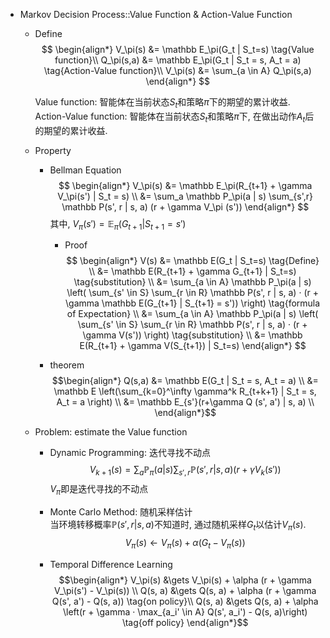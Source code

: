 * Markov Decision Process::Value Function & Action-Value Function
  - Define  
    $$
    \begin{align*}
      V_\pi(s) &= \mathbb E_\pi(G_t | S_t=s)  \tag{Value function}\\
      Q_\pi(s,a) &= \mathbb E_\pi(G_t | S_t = s, A_t = a)  \tag{Action-Value function}\\
      V_\pi(s) &= \sum_{a \in A} Q_\pi(s,a)
    \end{align*}
    $$ 

    Value function: 智能体在当前状态$S_t$和策略$\pi$下的期望的累计收益.  
    Action-Value function: 智能体在当前状态$S_t$和策略$\pi$下, 在做出动作$A_t$后的期望的累计收益.

  - Property
    - Bellman Equation
      $$
      \begin{align*}
        V_\pi(s) &= \mathbb E_\pi(R_{t+1} + \gamma V_\pi(s') | S_t = s)   \\
          &= \sum_a \mathbb P_\pi(a | s) \sum_{s',r} \mathbb P(s', r | s, a) (r + \gamma V_\pi (s'))
        \end{align*}
        $$
      其中, $V_\pi(s') = \mathbb E_\pi(G_{t+1} | S_{t+1} = s')$
      
      - Proof
        $$
        \begin{align*}
          V(s) &= \mathbb E(G_t | S_t=s)  \tag{Define}  \\
            &= \mathbb E(R_{t+1} + \gamma G_{t+1} | S_t=s)  \tag{substitution}  \\
            &= \sum_{a \in A} \mathbb P_\pi(a | s)  \left( \sum_{s' \in S} \sum_{r \in R} \mathbb P(s', r | s, a) · (r + \gamma \mathbb E(G_{t+1} | S_{t+1} = s')) \right)  \tag{formula of Expectation}  \\
            &= \sum_{a \in A} \mathbb P_\pi(a | s)  \left( \sum_{s' \in S} \sum_{r \in R} \mathbb P(s', r | s, a) · (r + \gamma V(s')) \right)  \tag{substitution}  \\
            &= \mathbb E(R_{t+1} + \gamma V(S_{t+1}) | S_t=s)
        \end{align*}
        $$

    - theorem
      $$\begin{align*}
        Q(s,a) &= \mathbb E(G_t | S_t = s, A_t = a)  \\
          &= \mathbb E \left(\sum_{k=0}^\infty \gamma^k R_{t+k+1} | S_t = s, A_t = a \right)  \\
          &= \mathbb E_{s'}(r+\gamma Q (s', a') | s, a)  \\
      \end{align*}$$

  - Problem: estimate the Value function
    - Dynamic Programming: 迭代寻找不动点
      $$V_{k+1} (s) = \sum_a \mathbb P_\pi(a | s) \sum_{s',r} \mathbb P(s', r | s, a) (r + \gamma V_k (s'))$$
      $V_\pi$即是迭代寻找的不动点

    - Monte Carlo Method: 随机采样估计  
      当环境转移概率$\mathbb P(s', r | s, a)$不知道时, 通过随机采样$G_t$以估计$V_\pi(s)$.
      $$V_\pi(s) \gets V_\pi(s) + \alpha (G_t - V_\pi(s))$$
        
    - Temporal Difference Learning
      $$\begin{align*}
        V_\pi(s)  &\gets V_\pi(s) + \alpha (r + \gamma V_\pi(s') - V_\pi(s))  \\
        Q(s, a) &\gets Q(s, a) + \alpha (r + \gamma Q(s', a') - Q(s, a))  \tag{on policy}\\
        Q(s, a) &\gets Q(s, a) + \alpha \left(r + \gamma · \max_{a_i' \in A} Q(s', a_i') - Q(s, a)\right)  \tag{off policy}
      \end{align*}$$
